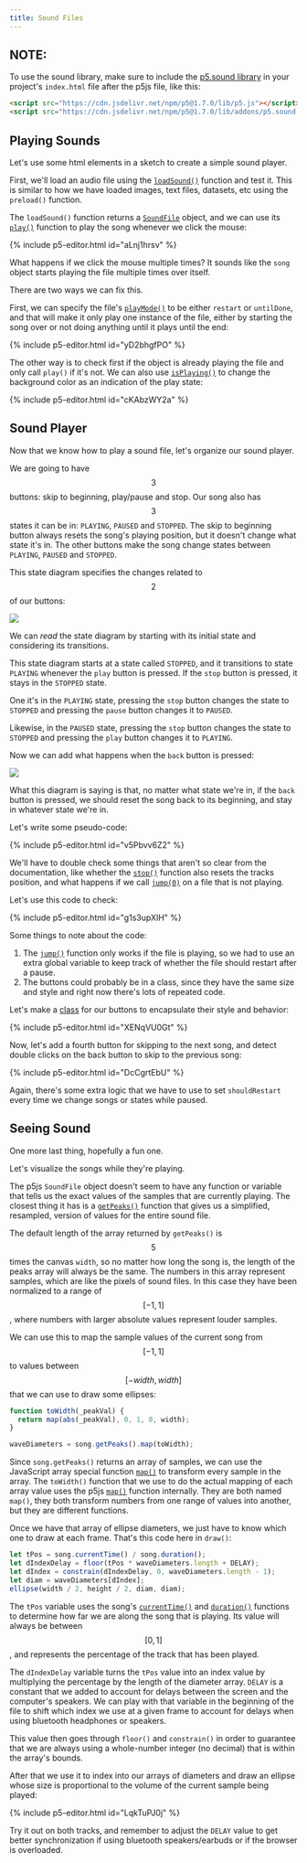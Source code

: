 ```yaml
---
title: Sound Files
---
```

## NOTE:
To use the sound library, make sure to include the [p5.sound library](https://p5js.org/reference/#/libraries/p5.sound) in your project's `index.html` file after the p5js file, like this:

```html
<script src="https://cdn.jsdelivr.net/npm/p5@1.7.0/lib/p5.js"></script>
<script src="https://cdn.jsdelivr.net/npm/p5@1.7.0/lib/addons/p5.sound.js"></script>
```

## Playing Sounds
Let's use some html elements in a sketch to create a simple sound player.

First, we'll load an audio file using the [`loadSound()`](https://p5js.org/reference/#/p5/loadSound) function and test it. This is similar to how we have loaded images, text files, datasets, etc using the `preload()` function.

The `loadSound()` function returns a [`SoundFile`](https://p5js.org/reference/#/p5.SoundFile) object, and we can use its [`play()`](https://p5js.org/reference/#/p5.SoundFile/play) function to play the song whenever we click the mouse:

{% include p5-editor.html id="aLnj1hrsv" %}

What happens if we click the mouse multiple times? It sounds like the `song` object starts playing the file multiple times over itself.

There are two ways we can fix this.

First, we can specify the file's [`playMode()`](https://p5js.org/reference/#/p5.SoundFile/playMode) to be either `restart` or `untilDone`, and that will make it only play one instance of the file, either by starting the song over or not doing anything until it plays until the end:

{% include p5-editor.html id="yD2bhgfPO" %}

The other way is to check first if the object is already playing the file and only call `play()` if it's not. We can also use [`isPlaying()`](https://p5js.org/reference/#/p5.SoundFile/isPlaying) to change the background color as an indication of the play state:

{% include p5-editor.html id="cKAbzWY2a" %}

## Sound Player
Now that we know how to play a sound file, let's organize our sound player.

We are going to have $$3$$ buttons: skip to beginning, play/pause and stop. Our song also has $$3$$ states it can be in: `PLAYING`, `PAUSED` and `STOPPED`. The skip to beginning button always resets the song's playing position, but it doesn't change what state it's in. The other buttons make the song change states between `PLAYING`, `PAUSED` and `STOPPED`.

This state diagram specifies the changes related to $$2$$ of our buttons:

<div class="scaled-images left s75">
  <img src = "{{ '/assets/images/creative-coding/sound-files-00.jpg' | relative_url }}"/>
</div>

We can *read* the state diagram by starting with its initial state and considering its transitions.

This state diagram starts at a state called `STOPPED`, and it transitions to state `PLAYING` whenever the `play` button is pressed. If the `stop` button is pressed, it stays in the `STOPPED` state.

One it's in the `PLAYING` state, pressing the `stop` button changes the state to `STOPPED` and pressing the `pause` button changes it to `PAUSED`.

Likewise, in the `PAUSED` state, pressing the `stop` button changes the state to `STOPPED` and pressing the `play` button changes it to `PLAYING`.

Now we can add what happens when the `back` button is pressed:

<div class="scaled-images left s75">
  <img src = "{{ '/assets/images/creative-coding/sound-files-01.jpg' | relative_url }}"/>
</div>

What this diagram is saying is that, no matter what state we're in, if the `back` button is pressed, we should reset the song back to its beginning, and stay in whatever state we're in.

Let's write some pseudo-code:

{% include p5-editor.html id="v5Pbvv6Z2" %}

We'll have to double check some things that aren't so clear from the documentation, like whether the [`stop()`](https://p5js.org/reference/#/p5.SoundFile/stop) function also resets the tracks position, and what happens if we call [`jump(0)`](https://p5js.org/reference/#/p5.SoundFile/jump) on a file that is not playing.

Let's use this code to check:

{% include p5-editor.html id="g1s3upXIH" %}

Some things to note about the code:

1. The [`jump()`](https://p5js.org/reference/#/p5.SoundFile/jump) function only works if the file is playing, so we had to use an extra global variable to keep track of whether the file should restart after a pause.
2. The buttons could probably be in a class, since they have the same size and style and right now there's lots of repeated code.

Let's make a [class](../../p5/classes/) for our buttons to encapsulate their style and behavior:

{% include p5-editor.html id="XENqVU0Gt" %}

Now, let's add a fourth button for skipping to the next song, and detect double clicks on the back button to skip to the previous song:

{% include p5-editor.html id="DcCgrtEbU" %}

Again, there's some extra logic that we have to use to set `shouldRestart` every time we change songs or states while paused.

## Seeing Sound

One more last thing, hopefully a fun one.

Let's visualize the songs while they're playing.

The p5js `SoundFile` object doesn't seem to have any function or variable that tells us the exact values of the samples that are currently playing. The closest thing it has is a [`getPeaks()`](https://p5js.org/reference/#/p5.SoundFile/getPeaks) function that gives us a simplified, resampled, version of values for the entire sound file.

The default length of the array returned by `getPeaks()` is $$5$$ times the canvas `width`, so no matter how long the song is, the length of the peaks array will always be the same. The numbers in this array represent samples, which are like the pixels of sound files. In this case they have been normalized to a range of $$[-1, 1]$$, where numbers with larger absolute values represent louder samples.

We can use this to map the sample values of the current song from $$[-1, 1]$$ to values between $$[-width, width]$$ that we can use to draw some ellipses:
```js
function toWidth(_peakVal) {
  return map(abs(_peakVal), 0, 1, 0, width);
}

waveDiameters = song.getPeaks().map(toWidth);
```

Since `song.getPeaks()` returns an array of samples, we can use the JavaScript array special function [`map()`](https://developer.mozilla.org/en-US/docs/Web/JavaScript/Reference/Global_Objects/Array/map) to transform every sample in the array. The `toWidth()` function that we use to do the actual mapping of each array value uses the p5js [`map()`](https://p5js.org/reference/#/p5/map) function internally. They are both named `map()`, they both transform numbers from one range of values into another, but they are different functions.

Once we have that array of ellipse diameters, we just have to know which one to draw at each frame. That's this code here in `draw()`:
```js
let tPos = song.currentTime() / song.duration();
let dIndexDelay = floor(tPos * waveDiameters.length + DELAY);
let dIndex = constrain(dIndexDelay, 0, waveDiameters.length - 1);
let diam = waveDiameters[dIndex];
ellipse(width / 2, height / 2, diam, diam);
```

The `tPos` variable uses the song's [`currentTime()`](https://p5js.org/reference/#/p5.SoundFile/currentTime) and [`duration()`](https://p5js.org/reference/#/p5.SoundFile/duration) functions to determine how far we are along the song that is playing. Its value will always be between $$[0, 1]$$, and represents the percentage of the track that has been played.

The `dIndexDelay` variable turns the `tPos` value into an index value by multiplying the percentage by the length of the diameter array. `DELAY` is a constant that we added to account for delays between the screen and the computer's speakers. We can play with that variable in the beginning of the file to shift which index we use at a given frame to account for delays when using bluetooth headphones or speakers.

This value then goes through `floor()` and `constrain()` in order to guarantee that we are always using a whole-number integer (no decimal) that is within the array's bounds.

After that we use it to index into our arrays of diameters and draw an ellipse whose size is proportional to the volume of the current sample being played:

{% include p5-editor.html id="LqkTuPJ0j" %}

Try it out on both tracks, and remember to adjust the `DELAY` value to get better synchronization if using bluetooth speakers/earbuds or if the browser is overloaded.
